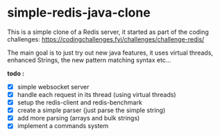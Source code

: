 # simple-redis-java-clone

This is a simple clone of a Redis server, it started as part of the coding challenges:
https://codingchallenges.fyi/challenges/challenge-redis/

The main goal is to just try out new java features, it uses virtual threads, enhanced Strings, the new pattern matching syntax etc...


**todo :**
- [x] simple websocket server
- [x] handle each request in its thread (using virtual threads)
- [x] setup the redis-client and redis-benchmark
- [x] create a simple parser (just parse the simple string)
- [x] add more parsing (arrays and bulk strings)
- [x] implement a commands system